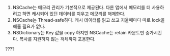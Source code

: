 1. NSCache는 메모리 관리가 기본적으로 제공된다. 
   다른 앱에서 메모리를 더 사용하려고 하면 캐시되어 있던 데이터를 지우고 메모리를 해제한다.
2. NSCache는 Thread-safe하다.
   캐시 데이터를 읽고 쓰고 지울때마다 따로 lock을 해줄 필요가 없다.
3. NSDictionary는 Key 값을 copy 하지만 NSCache는 retain 카운트만 증가시킨다.
   복사를 지원하지 않는 객체까지 포용한다. 

????




